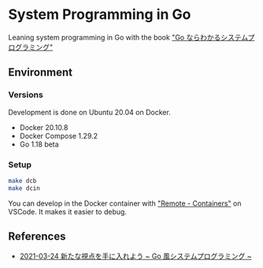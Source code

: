 # System Programming in Go

Leaning system programming in Go with the book ["Go ならわかるシステムプログラミング"](https://www.lambdanote.com/products/go)

## Environment

### Versions

Development is done on Ubuntu 20.04 on Docker.

- Docker 20.10.8
- Docker Compose 1.29.2
- Go 1.18 beta

### Setup

```sh
make dcb
make dcin
```

You can develop in the Docker container with ["Remote - Containers"](https://marketplace.visualstudio.com/items?itemName=ms-vscode-remote.remote-containers) on VSCode. It makes it easier to debug.

## References

- [2021-03-24 新たな視点を手に入れよう ~ Go 風システムプログラミング ~](https://docs.google.com/presentation/d/1TPUEiLOx_T2_8sZNWSk5t_zg4ZYB4YB2bYYtl4vSB78/edit#slide=id.p)
